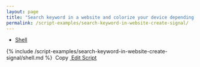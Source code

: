 ```yaml
---
layout: page
title: "Search keyword in a website and colorize your device depending on the result"
permalink: /script-examples/search-keyword-in-website-create-signal/
---
```


<!-- Nav tabs -->
<ul class="nav nav-tabs code-nav-tabs" role="tablist">
  <li class="nav-item">
    <a class="nav-link active shell-language" id="search-keyword-shell-tab" data-toggle="tab" href="#search-keyword-shell" role="tab" aria-controls="search-keyword-shell" aria-selected="false">Shell</a>
  </li>
</ul>

<!-- Tab panes -->
<div class="tab-content">
<!-- Shell code -->
<div class="code active tab-pane" id="search-keyword-shell" role="tabpanel" aria-labelledby="search-keyword-shell-tab" markdown="1">
{% include /script-examples/search-keyword-in-website-create-signal/shell.md %}
<!-- copy button -->
<a class="btn btn-sm copy-action" data-toggle="tooltip" data-placement="top" title="copy"  onclick="copyToClipBoard('search-keyword-shell')"><i class="fa fa-copy"></i>&nbsp;Copy</a>
<!-- edit button -->
<a class="btn btn-sm edit-action"  href="https://github.com/DasKeyboard/Daskeyboard.io/blob/master/_includes/script-examples/search-keyword-in-website-create-signal/shell.md"><i class="fa fa-pencil"></i>&nbsp;Edit Script</a>
</div>

</div>
